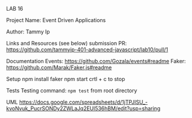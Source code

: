 LAB 16 

Project Name: Event Driven Applications

Author: Tammy Ip

Links and Resources (see below)
submission PR: https://github.com/tammyip-401-advanced-javascript/lab10/pull/1

Documentation
Events: https://github.com/Gozala/events#readme
Faker: https://github.com/Marak/Faker.js#readme


Setup
npm install faker
npm start
crtl + c to stop

Tests
Testing command: `npm test` from root directory

UML
https://docs.google.com/spreadsheets/d/1jTPJISU_-kvoNvuk_PucrSONDy2ZWLaJq2EUl536hBM/edit?usp=sharing




